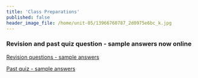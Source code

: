 ```yaml
---
title: 'Class Preparations'
published: false
header_image_file: /home/unit-05/13966760787_2d0975e6bc_k.jpg
---
```


### Revision and past quiz question - sample answers now online  

[Revision questions - sample answers](https://bblearn.griffith.edu.au/bbcswebdav/xid-22800071_1)  

[Past quiz - sample answers](https://bblearn.griffith.edu.au/bbcswebdav/xid-22800087_1)
